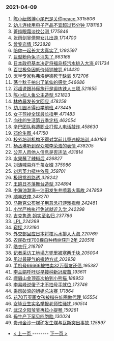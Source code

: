 ### 2021-04-09 
1. [ 陈小纭微博小尾巴是关你peace ](https://s.weibo.com/weibo?q=%E9%99%88%E5%B0%8F%E7%BA%AD%E5%BE%AE%E5%8D%9A%E5%B0%8F%E5%B0%BE%E5%B7%B4%E6%98%AF%E5%85%B3%E4%BD%A0peace&Refer=top) *3315806*
1. [ 幼儿连续用电子产品不宜超过15分钟 ](https://s.weibo.com/weibo?q=%23%E5%B9%BC%E5%84%BF%E8%BF%9E%E7%BB%AD%E7%94%A8%E7%94%B5%E5%AD%90%E4%BA%A7%E5%93%81%E4%B8%8D%E5%AE%9C%E8%B6%85%E8%BF%8715%E5%88%86%E9%92%9F%23&Refer=top) *1781163*
1. [ 菁纯眼霜淡纹公测 ](https://s.weibo.com/weibo?q=%23%E8%8F%81%E7%BA%AF%E7%9C%BC%E9%9C%9C%E6%B7%A1%E7%BA%B9%E5%85%AC%E6%B5%8B%23&topic_ad=1&Refer=top) *1775846*
1. [ 张雨剑吴倩带女儿出游 ](https://s.weibo.com/weibo?q=%E5%BC%A0%E9%9B%A8%E5%89%91%E5%90%B4%E5%80%A9%E5%B8%A6%E5%A5%B3%E5%84%BF%E5%87%BA%E6%B8%B8&Refer=top) *1714700*
1. [ 曾黎恋情 ](https://s.weibo.com/weibo?q=%23%E6%9B%BE%E9%BB%8E%E6%81%8B%E6%83%85%23&Refer=top) *1523828*
1. [ 陪你一起长大太真实了 ](https://s.weibo.com/weibo?q=%23%E9%99%AA%E4%BD%A0%E4%B8%80%E8%B5%B7%E9%95%BF%E5%A4%A7%E5%A4%AA%E7%9C%9F%E5%AE%9E%E4%BA%86%23&Refer=top) *1292597*
1. [ 巨型粉色兔子消失了 ](https://s.weibo.com/weibo?q=%23%E5%B7%A8%E5%9E%8B%E7%B2%89%E8%89%B2%E5%85%94%E5%AD%90%E6%B6%88%E5%A4%B1%E4%BA%86%23&Refer=top) *863166*
1. [ 日本政府基本决定将福岛核污水排入大海 ](https://s.weibo.com/weibo?q=%23%E6%97%A5%E6%9C%AC%E6%94%BF%E5%BA%9C%E5%9F%BA%E6%9C%AC%E5%86%B3%E5%AE%9A%E5%B0%86%E7%A6%8F%E5%B2%9B%E6%A0%B8%E6%B1%A1%E6%B0%B4%E6%8E%92%E5%85%A5%E5%A4%A7%E6%B5%B7%23&Refer=top) *811734*
1. [ 百世极兔因低价倾销被罚 ](https://s.weibo.com/weibo?q=%E7%99%BE%E4%B8%96%E6%9E%81%E5%85%94%E5%9B%A0%E4%BD%8E%E4%BB%B7%E5%80%BE%E9%94%80%E8%A2%AB%E7%BD%9A&Refer=top) *614430*
1. [ 医学专家称弗洛伊德死于缺氧 ](https://s.weibo.com/weibo?q=%23%E5%8C%BB%E5%AD%A6%E4%B8%93%E5%AE%B6%E7%A7%B0%E5%BC%97%E6%B4%9B%E4%BC%8A%E5%BE%B7%E6%AD%BB%E4%BA%8E%E7%BC%BA%E6%B0%A7%23&Refer=top) *572706*
1. [ 荡个秋千拍出了笔仙的感觉 ](https://s.weibo.com/weibo?q=%23%E8%8D%A1%E4%B8%AA%E7%A7%8B%E5%8D%83%E6%8B%8D%E5%87%BA%E4%BA%86%E7%AC%94%E4%BB%99%E7%9A%84%E6%84%9F%E8%A7%89%23&Refer=top) *546686*
1. [ 邓超说跟孙俪旅行是锻炼铁人三项 ](https://s.weibo.com/weibo?q=%E9%82%93%E8%B6%85%E8%AF%B4%E8%B7%9F%E5%AD%99%E4%BF%AA%E6%97%85%E8%A1%8C%E6%98%AF%E9%94%BB%E7%82%BC%E9%93%81%E4%BA%BA%E4%B8%89%E9%A1%B9&Refer=top) *521855*
1. [ 陈小纭人鱼公主造型 ](https://s.weibo.com/weibo?q=%23%E9%99%88%E5%B0%8F%E7%BA%AD%E4%BA%BA%E9%B1%BC%E5%85%AC%E4%B8%BB%E9%80%A0%E5%9E%8B%23&Refer=top) *521823*
1. [ 林依晨发长文回应 ](https://s.weibo.com/weibo?q=%23%E6%9E%97%E4%BE%9D%E6%99%A8%E5%8F%91%E9%95%BF%E6%96%87%E5%9B%9E%E5%BA%94%23&Refer=top) *478258*
1. [ 幼儿园不得设学前班 ](https://s.weibo.com/weibo?q=%23%E5%B9%BC%E5%84%BF%E5%9B%AD%E4%B8%8D%E5%BE%97%E8%AE%BE%E5%AD%A6%E5%89%8D%E7%8F%AD%23&Refer=top) *473445*
1. [ 女子剪掉全球最长指甲 ](https://s.weibo.com/weibo?q=%23%E5%A5%B3%E5%AD%90%E5%89%AA%E6%8E%89%E5%85%A8%E7%90%83%E6%9C%80%E9%95%BF%E6%8C%87%E7%94%B2%23&Refer=top) *471483*
1. [ 向往的生活第五季定档 ](https://s.weibo.com/weibo?q=%23%E5%90%91%E5%BE%80%E7%9A%84%E7%94%9F%E6%B4%BB%E7%AC%AC%E4%BA%94%E5%AD%A3%E5%AE%9A%E6%A1%A3%23&Refer=top) *462054*
1. [ 辛巴团队称遭职业打假人电话敲诈 ](https://s.weibo.com/weibo?q=%23%E8%BE%9B%E5%B7%B4%E5%9B%A2%E9%98%9F%E7%A7%B0%E9%81%AD%E8%81%8C%E4%B8%9A%E6%89%93%E5%81%87%E4%BA%BA%E7%94%B5%E8%AF%9D%E6%95%B2%E8%AF%88%23&Refer=top) *458630*
1. [ 邓伦生图 ](https://s.weibo.com/weibo?q=%23%E9%82%93%E4%BC%A6%E7%94%9F%E5%9B%BE%23&Refer=top) *447150*
1. [ 校外培训机构不得对学前儿童违规培训 ](https://s.weibo.com/weibo?q=%23%E6%A0%A1%E5%A4%96%E5%9F%B9%E8%AE%AD%E6%9C%BA%E6%9E%84%E4%B8%8D%E5%BE%97%E5%AF%B9%E5%AD%A6%E5%89%8D%E5%84%BF%E7%AB%A5%E8%BF%9D%E8%A7%84%E5%9F%B9%E8%AE%AD%23&Refer=top) *440193*
1. [ 杨丞琳听到观众喊李荣浩的表情 ](https://s.weibo.com/weibo?q=%E6%9D%A8%E4%B8%9E%E7%90%B3%E5%90%AC%E5%88%B0%E8%A7%82%E4%BC%97%E5%96%8A%E6%9D%8E%E8%8D%A3%E6%B5%A9%E7%9A%84%E8%A1%A8%E6%83%85&Refer=top) *438205*
1. [ 公开人肉他人信息是否违法 ](https://s.weibo.com/weibo?q=%23%E5%85%AC%E5%BC%80%E4%BA%BA%E8%82%89%E4%BB%96%E4%BA%BA%E4%BF%A1%E6%81%AF%E6%98%AF%E5%90%A6%E8%BF%9D%E6%B3%95%23&Refer=top) *431814*
1. [ 水果蘸了辣椒后 ](https://s.weibo.com/weibo?q=%23%E6%B0%B4%E6%9E%9C%E8%98%B8%E4%BA%86%E8%BE%A3%E6%A4%92%E5%90%8E%23&Refer=top) *426827*
1. [ 刘涛喊易烊千玺女婿 ](https://s.weibo.com/weibo?q=%23%E5%88%98%E6%B6%9B%E5%96%8A%E6%98%93%E7%83%8A%E5%8D%83%E7%8E%BA%E5%A5%B3%E5%A9%BF%23&Refer=top) *375986*
1. [ 刘若英力挺林依晨 ](https://s.weibo.com/weibo?q=%E5%88%98%E8%8B%A5%E8%8B%B1%E5%8A%9B%E6%8C%BA%E6%9E%97%E4%BE%9D%E6%99%A8&Refer=top) *359701*
1. [ 极限挑战路透 ](https://s.weibo.com/weibo?q=%23%E6%9E%81%E9%99%90%E6%8C%91%E6%88%98%E8%B7%AF%E9%80%8F%23&Refer=top) *328242*
1. [ 王鸥日不落舞台造型 ](https://s.weibo.com/weibo?q=%23%E7%8E%8B%E9%B8%A5%E6%97%A5%E4%B8%8D%E8%90%BD%E8%88%9E%E5%8F%B0%E9%80%A0%E5%9E%8B%23&Refer=top) *324894*
1. [ 中海油渤海一油田发生井喷着火事故 ](https://s.weibo.com/weibo?q=%23%E4%B8%AD%E6%B5%B7%E6%B2%B9%E6%B8%A4%E6%B5%B7%E4%B8%80%E6%B2%B9%E7%94%B0%E5%8F%91%E7%94%9F%E4%BA%95%E5%96%B7%E7%9D%80%E7%81%AB%E4%BA%8B%E6%95%85%23&Refer=top) *247859*
1. [ 顺丰跌停 ](https://s.weibo.com/weibo?q=%E9%A1%BA%E4%B8%B0%E8%B7%8C%E5%81%9C&Refer=top) *243270*
1. [ 马斯克公布猴子用意念打游戏视频 ](https://s.weibo.com/weibo?q=%E9%A9%AC%E6%96%AF%E5%85%8B%E5%85%AC%E5%B8%83%E7%8C%B4%E5%AD%90%E7%94%A8%E6%84%8F%E5%BF%B5%E6%89%93%E6%B8%B8%E6%88%8F%E8%A7%86%E9%A2%91&Refer=top) *242461*
1. [ 小学严格执行免试就近入学 ](https://s.weibo.com/weibo?q=%23%E5%B0%8F%E5%AD%A6%E4%B8%A5%E6%A0%BC%E6%89%A7%E8%A1%8C%E5%85%8D%E8%AF%95%E5%B0%B1%E8%BF%91%E5%85%A5%E5%AD%A6%23&Refer=top) *242298*
1. [ 吉克隽逸 姐实至名归 ](https://s.weibo.com/weibo?q=%E5%90%89%E5%85%8B%E9%9A%BD%E9%80%B8%20%E5%A7%90%E5%AE%9E%E8%87%B3%E5%90%8D%E5%BD%92&Refer=top) *237786*
1. [ LPL ](https://s.weibo.com/weibo?q=LPL&Refer=top) *224269*
1. [ 窥探 ](https://s.weibo.com/weibo?q=%E7%AA%A5%E6%8E%A2&Refer=top) *223190*
1. [ 外交部回应日本将核污水排入大海 ](https://s.weibo.com/weibo?q=%23%E5%A4%96%E4%BA%A4%E9%83%A8%E5%9B%9E%E5%BA%94%E6%97%A5%E6%9C%AC%E5%B0%86%E6%A0%B8%E6%B1%A1%E6%B0%B4%E6%8E%92%E5%85%A5%E5%A4%A7%E6%B5%B7%23&Refer=top) *220769*
1. [ 农民砍伐700棵自种杨树获刑2年 ](https://s.weibo.com/weibo?q=%23%E5%86%9C%E6%B0%91%E7%A0%8D%E4%BC%90700%E6%A3%B5%E8%87%AA%E7%A7%8D%E6%9D%A8%E6%A0%91%E8%8E%B7%E5%88%912%E5%B9%B4%23&Refer=top) *220516*
1. [ 皓衣行 ](https://s.weibo.com/weibo?q=%E7%9A%93%E8%A1%A3%E8%A1%8C&Refer=top) *218797*
1. [ 记者采访工地塌方兜里被塞两千块 ](https://s.weibo.com/weibo?q=%23%E8%AE%B0%E8%80%85%E9%87%87%E8%AE%BF%E5%B7%A5%E5%9C%B0%E5%A1%8C%E6%96%B9%E5%85%9C%E9%87%8C%E8%A2%AB%E5%A1%9E%E4%B8%A4%E5%8D%83%E5%9D%97%23&Refer=top) *205004*
1. [ 见过最硬气的撒娇方式 ](https://s.weibo.com/weibo?q=%23%E8%A7%81%E8%BF%87%E6%9C%80%E7%A1%AC%E6%B0%94%E7%9A%84%E6%92%92%E5%A8%87%E6%96%B9%E5%BC%8F%23&Refer=top) *203958*
1. [ 手机号66666被拍卖32万替友还债 ](https://s.weibo.com/weibo?q=%23%E6%89%8B%E6%9C%BA%E5%8F%B766666%E8%A2%AB%E6%8B%8D%E5%8D%9632%E4%B8%87%E6%9B%BF%E5%8F%8B%E8%BF%98%E5%80%BA%23&Refer=top) *195387*
1. [ 李兰娟呼吁尽早接种新冠疫苗 ](https://s.weibo.com/weibo?q=%23%E6%9D%8E%E5%85%B0%E5%A8%9F%E5%91%BC%E5%90%81%E5%B0%BD%E6%97%A9%E6%8E%A5%E7%A7%8D%E6%96%B0%E5%86%A0%E7%96%AB%E8%8B%97%23&Refer=top) *193611*
1. [ 峨眉山金顶首次拍到小熊猫 ](https://s.weibo.com/weibo?q=%23%E5%B3%A8%E7%9C%89%E5%B1%B1%E9%87%91%E9%A1%B6%E9%A6%96%E6%AC%A1%E6%8B%8D%E5%88%B0%E5%B0%8F%E7%86%8A%E7%8C%AB%23&Refer=top) *188953*
1. [ 李易峰说傻子才不拍号手就位 ](https://s.weibo.com/weibo?q=%23%E6%9D%8E%E6%98%93%E5%B3%B0%E8%AF%B4%E5%82%BB%E5%AD%90%E6%89%8D%E4%B8%8D%E6%8B%8D%E5%8F%B7%E6%89%8B%E5%B0%B1%E4%BD%8D%23&Refer=top) *173746*
1. [ 乘风破浪的姐姐总决赛 ](https://s.weibo.com/weibo?q=%23%E4%B9%98%E9%A3%8E%E7%A0%B4%E6%B5%AA%E7%9A%84%E5%A7%90%E5%A7%90%E6%80%BB%E5%86%B3%E8%B5%9B%23&Refer=top) *171864*
1. [ 花70万买画女孩被指在娃圈做代理 ](https://s.weibo.com/weibo?q=%E8%8A%B170%E4%B8%87%E4%B9%B0%E7%94%BB%E5%A5%B3%E5%AD%A9%E8%A2%AB%E6%8C%87%E5%9C%A8%E5%A8%83%E5%9C%88%E5%81%9A%E4%BB%A3%E7%90%86&Refer=top) *165554*
1. [ 女毕业生实名举报老师性骚扰 ](https://s.weibo.com/weibo?q=%23%E5%A5%B3%E6%AF%95%E4%B8%9A%E7%94%9F%E5%AE%9E%E5%90%8D%E4%B8%BE%E6%8A%A5%E8%80%81%E5%B8%88%E6%80%A7%E9%AA%9A%E6%89%B0%23&Refer=top) *160514*
1. [ 武汉夕阳爷爷再拉小提琴 ](https://s.weibo.com/weibo?q=%23%E6%AD%A6%E6%B1%89%E5%A4%95%E9%98%B3%E7%88%B7%E7%88%B7%E5%86%8D%E6%8B%89%E5%B0%8F%E6%8F%90%E7%90%B4%23&Refer=top) *159261*
1. [ 母牛产下罕见四胞胎 ](https://s.weibo.com/weibo?q=%23%E6%AF%8D%E7%89%9B%E4%BA%A7%E4%B8%8B%E7%BD%95%E8%A7%81%E5%9B%9B%E8%83%9E%E8%83%8E%23&Refer=top) *130024*
1. [ 贵州金沙一煤矿发生煤与瓦斯突出事故 ](https://s.weibo.com/weibo?q=%E8%B4%B5%E5%B7%9E%E9%87%91%E6%B2%99%E4%B8%80%E7%85%A4%E7%9F%BF%E5%8F%91%E7%94%9F%E7%85%A4%E4%B8%8E%E7%93%A6%E6%96%AF%E7%AA%81%E5%87%BA%E4%BA%8B%E6%95%85&Refer=top) *125897* 

- [ < 上一页 ](https://github.com/able8/weibo-hot-record/blob/master/2021-04-08.md) -------- [ 下一页 > ](https://github.com/able8/weibo-hot-record/blob/master/2021-04-10.md)